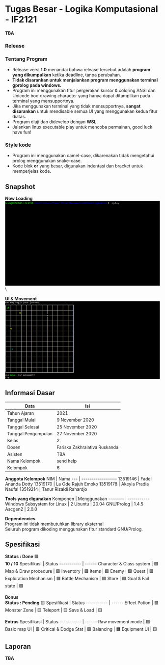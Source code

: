 # Tugas Besar - Logika Komputasional - IF2121
<!-- FAQ Link https://docs.google.com/spreadsheets/d/1QkNJaG0cs0F3fyr8cIbdDV4myj_dXvvyGqcqPybjT2A/edit#gid=0 -->
**TBA**
### Release
<!-- [v1.0](https://github.com/Lock1/Algeo02-19146/releases/tag/v1.0) -->


### Tentang Program
- Release versi **1.0** menandai bahwa release tersebut adalah **program yang dikumpulkan** ketika deadline, tanpa perubahan.
- **Tidak disarankan untuk menjalankan program menggunakan terminal gprolog pada windows.**
- Program ini menggunakan fitur pergerakan kursor & coloring ANSI dan Unicode box-drawing character yang hanya dapat ditampilkan pada terminal yang mensupportnya.
- Jika menggunakan terminal yang tidak mensupportnya, **sangat disarankan** untuk mendisable semua UI yang menggunakan kedua fitur diatas.
- Program diuji dan didevelop dengan **WSL**.
- Jalankan linux executable play untuk mencoba permainan, good luck have fun!


### Style kode
- Program ini menggunakan camel-case, dikarenakan tidak mengetahui prolog menggunakan snake-case.
- Kode blok **or** yang besar, digunakan indentasi dan bracket untuk memperjelas kode.

## Snapshot
**Now Loading** \
![UI](/other/img/loading.gif) \

**UI & Movement** \
![UI](/other/img/movement.gif)




## Informasi Dasar
Data                 | Isi
----                 | ---
Tahun Ajaran         | 2021
Tanggal Mulai        | 9 November 2020
Tanggal Selesai      | 25 November 2020
Tanggal Pengumpulan  | 27 November 2020
Kelas                | 2
Dosen                | Fariska Zakhralativa Ruskanda
Asisten              | TBA
Nama Kelompok        | send help
Kelompok             | 6


**Anggota Kelompok**
NIM      | Nama
---      | ------------------
13519146 | Fadel Ananda Dotty
13519170 | La Ode Rajuh Emoko
13519178 | Akeyla Pradia Naufal
13519214 | Tanur Rizaldi Rahardjo


**Tools yang digunakan**
Komponen                      | Menggunakan
--------                      | -----------
Windows Subsystem for Linux   | 2
Ubuntu                        | 20.04
GNU/Prolog                    | 1.4.5
Ascgen2                       | 2.0.0


**Dependencies** \
Program ini tidak membutuhkan library eksternal \
Seluruh program dikoding menggunakan
fitur standard GNU/Prolog.


## Spesifikasi
**Status : Done** :green_square: \
**10 / 10**
Spesifikasi               | Status
-----------               | ------
Character & Class system  | :green_square:
Map & Draw procedure      | :green_square:
Inventory                 | :green_square:
Items                     | :green_square:
Enemy                     | :green_square:
Quest                     | :green_square:
Exploration Mechanism     | :green_square:
Battle Mechanism          | :green_square:
Store                     | :green_square:
Goal & Fail state         | :green_square:


**Bonus** \
**Status : Pending** :yellow_square:
Spesifikasi   | Status
-----------   | ------
Effect Potion | :green_square:
Monster Zone  | :yellow_square:
Teleport      | :yellow_square:
Save & Load   | :yellow_square:



**Extras**
Spesifikasi           | Status
-----------           | ------
Raw movement mode     | :green_square:
Basic map UI          | :green_square:
Critical & Dodge Stat | :green_square:
Balancing             | :orange_square:
Equipment UI          | :yellow_square:


## Laporan
**TBA**
<!-- **Status : Done** :green_square: \
**0 / 6**
Bab                   | Status
---                   | ------
Deskripsi Masalah     | :green_square:
Landasan Teori        | :green_square:
Implementasi Program  | :green_square:
Eksperimen            | :green_square:
Kesimpulan            | :green_square:
Daftar Pustaka        | :green_square: -->
